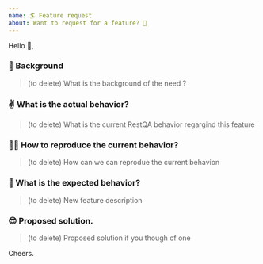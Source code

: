 ```yaml
---
name: 🏄 Feature request
about: Want to request for a feature? 🦏
---
```


Hello 👋,

### 👀 Background 

> (to delete)  What is the background of the need ?

### ✌️ What is the actual behavior? 

>  (to delete) What is the current RestQA behavior regargind this feature

### 🕵️‍♀️ How to reproduce the current behavior? 

>  (to delete) How can we can reprodue the current behavion

###   🤞 What is the expected behavior?

>  (to delete) New feature description

###   😎 Proposed solution.

>  (to delete) Proposed solution if you though of one

Cheers.

